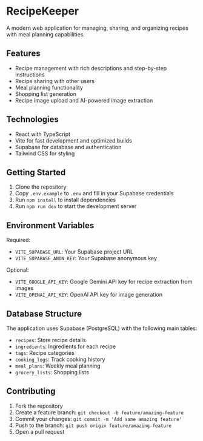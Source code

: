 # RecipeKeeper

A modern web application for managing, sharing, and organizing recipes with meal planning capabilities.

## Features

- Recipe management with rich descriptions and step-by-step instructions
- Recipe sharing with other users
- Meal planning functionality
- Shopping list generation
- Recipe image upload and AI-powered image extraction

## Technologies

- React with TypeScript
- Vite for fast development and optimized builds
- Supabase for database and authentication
- Tailwind CSS for styling

## Getting Started

1. Clone the repository
2. Copy `.env.example` to `.env` and fill in your Supabase credentials
3. Run `npm install` to install dependencies
4. Run `npm run dev` to start the development server

## Environment Variables

Required:
- `VITE_SUPABASE_URL`: Your Supabase project URL
- `VITE_SUPABASE_ANON_KEY`: Your Supabase anonymous key

Optional:
- `VITE_GOOGLE_API_KEY`: Google Gemini API key for recipe extraction from images
- `VITE_OPENAI_API_KEY`: OpenAI API key for image generation

## Database Structure

The application uses Supabase (PostgreSQL) with the following main tables:
- `recipes`: Store recipe details
- `ingredients`: Ingredients for each recipe
- `tags`: Recipe categories
- `cooking_logs`: Track cooking history
- `meal_plans`: Weekly meal planning
- `grocery_lists`: Shopping lists

## Contributing

1. Fork the repository
2. Create a feature branch: `git checkout -b feature/amazing-feature`
3. Commit your changes: `git commit -m 'Add some amazing feature'`
4. Push to the branch: `git push origin feature/amazing-feature`
5. Open a pull request
